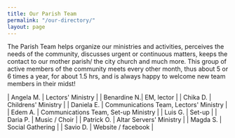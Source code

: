 ```yaml
---
title: Our Parish Team
permalink: "/our-directory/"
layout: page
---
```


The Parish Team helps organize our ministries and activities, perceives the needs of the community, discusses urgent or continuous matters, keeps the contact to our mother parish/ the city church and much more.
This group of active members of the community meets every other month, thus about 5 or 6 times a year, for about 1.5 hrs, and is always happy to welcome new team members in their midst! 

| Angela M.   | Lectors' Ministry |
| Benardine N.| EM, lector |
| Chika D.    | Childrens' Ministry |
| Daniela E.  | Communications Team, Lectors' Ministry |
| Edem A.     | Communications Team, Set-up Ministry |
| Luis G.     | Set-up |
| Daria P.    | Music / Choir |
| Patrick O.  | Altar Servers' Ministry |
| Magda S.    | Social Gathering |
| Savio D.    | Website / facebook |
